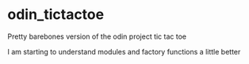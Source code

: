 # odin_tictactoe

Pretty barebones version of the odin project tic tac toe

I am starting to understand modules and factory functions a little better